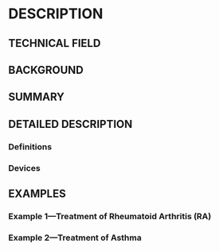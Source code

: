 # DESCRIPTION

## TECHNICAL FIELD

## BACKGROUND

## SUMMARY

## DETAILED DESCRIPTION

### Definitions

### Devices

## EXAMPLES

### Example 1—Treatment of Rheumatoid Arthritis (RA)

### Example 2—Treatment of Asthma

